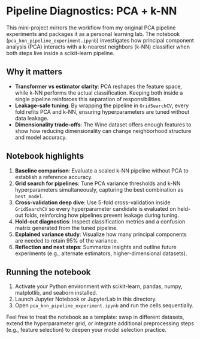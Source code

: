 # Pipeline Diagnostics: PCA + k-NN

This mini-project mirrors the workflow from my original PCA pipeline experiments and packages it as a personal learning lab. The notebook (`pca_knn_pipeline_experiment.ipynb`) investigates how principal component analysis (PCA) interacts with a k-nearest neighbors (k-NN) classifier when both steps live inside a scikit-learn pipeline.

## Why it matters
- **Transformer vs estimator clarity**: PCA reshapes the feature space, while k-NN performs the actual classification. Keeping both inside a single pipeline reinforces this separation of responsibilities.
- **Leakage-safe tuning**: By wrapping the pipeline in `GridSearchCV`, every fold refits PCA and k-NN, ensuring hyperparameters are tuned without data leakage.
- **Dimensionality trade-offs**: The Wine dataset offers enough features to show how reducing dimensionality can change neighborhood structure and model accuracy.

## Notebook highlights
1. **Baseline comparison**: Evaluate a scaled k-NN pipeline without PCA to establish a reference accuracy.
2. **Grid search for pipelines**: Tune PCA variance thresholds and k-NN hyperparameters simultaneously, capturing the best combination as `best_model`.
3. **Cross-validation deep dive**: Use 5-fold cross-validation inside `GridSearchCV` so every hyperparameter candidate is evaluated on held-out folds, reinforcing how pipelines prevent leakage during tuning.
4. **Hold-out diagnostics**: Inspect classification metrics and a confusion matrix generated from the tuned pipeline.
5. **Explained variance study**: Visualize how many principal components are needed to retain 95% of the variance.
6. **Reflection and next steps**: Summarize insights and outline future experiments (e.g., alternate estimators, higher-dimensional datasets).

## Running the notebook
1. Activate your Python environment with scikit-learn, pandas, numpy, matplotlib, and seaborn installed.
2. Launch Jupyter Notebook or JupyterLab in this directory.
3. Open `pca_knn_pipeline_experiment.ipynb` and run the cells sequentially.

Feel free to treat the notebook as a template: swap in different datasets, extend the hyperparameter grid, or integrate additional preprocessing steps (e.g., feature selection) to deepen your model selection practice.
